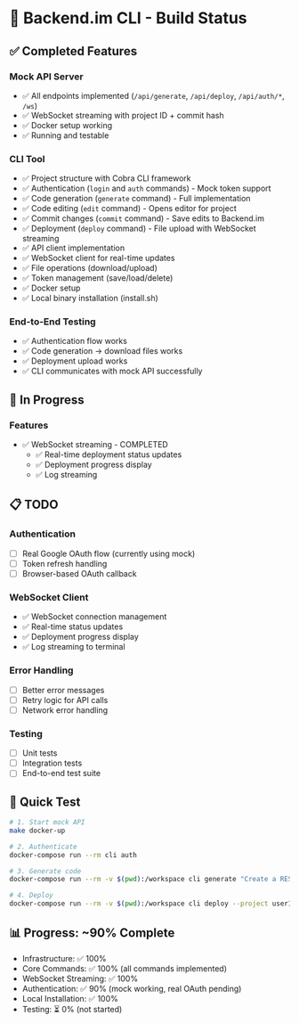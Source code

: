 # 🚀 Backend.im CLI - Build Status

## ✅ Completed Features

### Mock API Server
- ✅ All endpoints implemented (`/api/generate`, `/api/deploy`, `/api/auth/*`, `/ws`)
- ✅ WebSocket streaming with project ID + commit hash
- ✅ Docker setup working
- ✅ Running and testable

### CLI Tool
- ✅ Project structure with Cobra CLI framework
- ✅ Authentication (`login` and `auth` commands) - Mock token support
- ✅ Code generation (`generate` command) - Full implementation
- ✅ Code editing (`edit` command) - Opens editor for project
- ✅ Commit changes (`commit` command) - Save edits to Backend.im
- ✅ Deployment (`deploy` command) - File upload with WebSocket streaming
- ✅ API client implementation
- ✅ WebSocket client for real-time updates
- ✅ File operations (download/upload)
- ✅ Token management (save/load/delete)
- ✅ Docker setup
- ✅ Local binary installation (install.sh)

### End-to-End Testing
- ✅ Authentication flow works
- ✅ Code generation → download files works
- ✅ Deployment upload works
- ✅ CLI communicates with mock API successfully

## 🚧 In Progress

### Features
- ✅ WebSocket streaming - COMPLETED
  - ✅ Real-time deployment status updates
  - ✅ Deployment progress display
  - ✅ Log streaming

## 📋 TODO

### Authentication
- [ ] Real Google OAuth flow (currently using mock)
- [ ] Token refresh handling
- [ ] Browser-based OAuth callback

### WebSocket Client
- ✅ WebSocket connection management
- ✅ Real-time status updates
- ✅ Deployment progress display
- ✅ Log streaming to terminal

### Error Handling
- [ ] Better error messages
- [ ] Retry logic for API calls
- [ ] Network error handling

### Testing
- [ ] Unit tests
- [ ] Integration tests
- [ ] End-to-end test suite

## 🎯 Quick Test

```bash
# 1. Start mock API
make docker-up

# 2. Authenticate
docker-compose run --rm cli auth

# 3. Generate code
docker-compose run --rm -v $(pwd):/workspace cli generate "Create a REST API" --output /workspace/test-project

# 4. Deploy
docker-compose run --rm -v $(pwd):/workspace cli deploy --project user123-myproject --dir /workspace/test-project
```

## 📊 Progress: ~90% Complete

- Infrastructure: ✅ 100%
- Core Commands: ✅ 100% (all commands implemented)
- WebSocket Streaming: ✅ 100%
- Authentication: ✅ 90% (mock working, real OAuth pending)
- Local Installation: ✅ 100%
- Testing: ⏳ 0% (not started)

